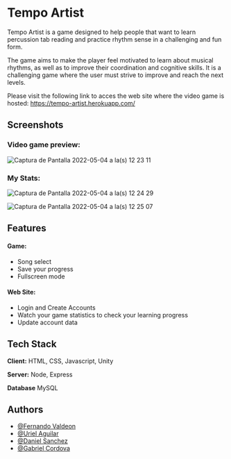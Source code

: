
# Tempo Artist

Tempo Artist is a game designed to help people that want to learn percussion tab reading and practice rhythm sense in a challenging and fun form.

The game aims to make the player feel motivated to learn about musical rhythms, as well as to improve their coordination and cognitive skills. It is a challenging game where the user must strive to improve and reach the next levels.

Please visit the following link to acces the web site where
the video game is hosted: https://tempo-artist.herokuapp.com/



## Screenshots

### Video game preview:
![Captura de Pantalla 2022-05-04 a la(s) 12 23 11](https://user-images.githubusercontent.com/57450093/166744171-476e8b66-544c-4510-acac-948d9aeacf90.png)


### My Stats:
![Captura de Pantalla 2022-05-04 a la(s) 12 24 29](https://user-images.githubusercontent.com/57450093/166744366-852f23a2-6a99-4ee5-af8a-ed84c20d7118.png)

![Captura de Pantalla 2022-05-04 a la(s) 12 25 07](https://user-images.githubusercontent.com/57450093/166744465-cbac7990-4299-4953-ab25-21bd7905cdb2.png)


## Features
#### Game:
- Song select
- Save your progress
- Fullscreen mode


#### Web Site:
- Login and Create Accounts
- Watch your game statistics to check your learning progress
- Update account data


## Tech Stack

**Client:** HTML, CSS, Javascript, Unity

**Server:** Node, Express

**Database** MySQL




## Authors

- [@Fernando Valdeon](https://github.com/lfvm)
- [@Uriel Aguilar](https://github.com/u-urieldev)
- [@Daniel Sanchez](https://github.com/danielsanchezsa)
- [@Gabriel Cordova](https://github.com/gabocordova07)

